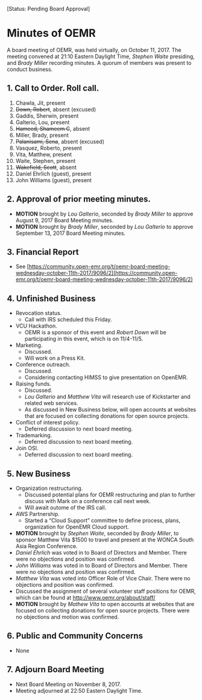 [Status: Pending Board Approval]

# Minutes of OEMR
A board meeting of OEMR, was held virtually, on October 11, 2017. The meeting
convened at 21:10 Eastern Daylight Time, _Stephen Waite_ presiding, and _Brady Miller_ recording minutes. 
A quorum of members was present to conduct business.

## 1. Call to Order. Roll call.
1. Chawla, Jit, present
2. ~~Down, Robert~~, absent (excused)
3. Gaddis, Sherwin, present
4. Galterio, Lou, present
5. ~~Hameed, Shameem C~~, absent
6. Miller, Brady, present
7. ~~Palanisami, Sena~~, absent (excused)
8. Vasquez, Roberto, present
9. Vita, Matthew, present
10. Waite, Stephen, present
12. ~~Wakefield, Scott~~, absent
12. Daniel Ehrlich (guest), present
13. John Williams (guest), present

## 2. Approval of prior meeting minutes.
- **MOTION** brought by _Lou Galterio_, seconded by _Brady Miller_ to approve August 9, 2017 Board Meeting minutes.
- **MOTION** brought by _Brady Miller_, seconded by _Lou Galterio_ to approve September 13, 2017 Board Meeting minutes.

## 3. Financial Report
- See [https://community.open-emr.org/t/oemr-board-meeting-wednesday-october-11th-2017/9096/2](https://community.open-emr.org/t/oemr-board-meeting-wednesday-october-11th-2017/9096/2)

## 4. Unfinished Business
- Revocation status.
    - Call with IRS scheduled this Friday.
- VCU Hackathon.
    - OEMR is a sponsor of this event and _Robert Down_ will be participating in this event, which is on 11/4-11/5.
- Marketing.
    - Discussed.
    - Will work on a Press Kit.
- Conference outreach.
    - Discussed.
    - Considering contacting HIMSS to give presentation on OpenEMR.
- Raising funds.
    - Discussed.
    - _Lou Galterio_ and _Matthew Vita_ will research use of Kickstarter and related web services.
    - As discussed in New Business below, will open accounts at websites that are focused on collecting donations for open source projects.
- Conflict of interest policy.
    - Deferred discussion to next board meeting.
- Trademarking.
    - Deferred discussion to next board meeting.
- Join OSI.
    - Deferred discussion to next board meeting.

## 5. New Business
 - Organization restructuring.
     - Discussed potential plans for OEMR restructuring and plan to further discuss with Mark on a conference call next week.
     - Will await outome of the IRS call.
 - AWS Partnership.
     - Started a “Cloud Support” committee to define process, plans, organization for OpenEMR Cloud support.
 - **MOTION** brought by _Stephen Waite_, seconded by _Brady Miller_, to sponsor Matthew Vita $1500 to travel and present at the WONCA South Asia Region Conference.
 - _Daniel Ehrlich_ was voted in to Board of Directors and Member. There were no objections and position was confirmed.
 - _John Williams_ was voted in to Board of Directors and Member. There were no objections and position was confirmed.
 - _Matthew Vita_ was voted into Officer Role of Vice Chair. There were no objections and position was confirmed.
 - Discussed the assignment of several volunteer staff positions for OEMR, which can be found at http://www.oemr.org/about/staff/
 - **MOTION** brought by _Mathew Vita_ to open accounts at websites that are focused on collecting donations for open source projects. There were no objections and motion was confirmed.

## 6. Public and Community Concerns
- None

## 7. Adjourn Board Meeting
- Next Board Meeting on November 8, 2017.
- Meeting adjourned at 22:50 Eastern Daylight Time.
